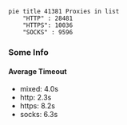
```mermaid
pie title 41381 Proxies in list
    "HTTP" : 28481
    "HTTPS": 10036
    "SOCKS" : 9596
```

### Some Info
#### Average Timeout

- mixed: 4.0s
- http: 2.3s
- https: 8.2s
- socks: 6.3s